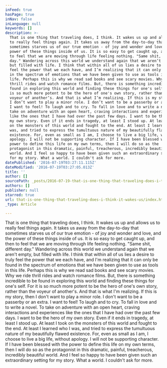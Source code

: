 ```yaml
---
inFeed: true
hasPage: true
inNav: false
inLanguage: null
keywords: []
description: >-
  That is one thing that traveling does, I think. It wakes us up and allows us
  to really feel things again. It takes us away from the day-to-day that
  sometimes starves us of our true emotion - of joy and wonder and love, and the
  power of these things inside of us. It is so easy to get caught up, and then
  to feel that we are moving through life feeling nothing. "Same shit, different
  day." Wandering across this world we understand again that we aren’t empty,
  but filled with life. I think that within all of us lies a desire to truly
  feel the power that we each have, and I’m realizing that it can only be found
  in the spectrum of emotions that we have been given to use as tools in this
  life. Perhaps this is why we read sad books and see scary movies. Why we ride
  thrill rides and watch romance films. But, there is something incredible to be
  found in exploring this world and finding these things for one's self. For it
  is so much more potent to be the hero of one's own story, rather than the
  voyeur of another’s. And that is what I’m realizing. If this is my story, then
  I don’t want to play a minor role. I don’t want to be a passerby or an extra.
  I want to feel! To laugh and to cry. To fall in love and to write a novel. To
  take on adventure with an open heart, craving interactions and experiences
  like the ones that I have had over the past few days. I want to be the hero of
  my own story. Even if it ends in tragedy, at least I stood up. At least I took
  on the monsters of this world and fought to the end. At least I learned who I
  was, and tried to express the tumultuous nature of my beautifully flawed
  existence. For, even as small as I am, I choose to live a big life, without
  apology. I will not be supporting character. If I have been blessed with the
  power to define this life on my own terms, then I will do so as the
  protagonist in this dramatic, painful, treacherous, incredibly beautiful
  world. And I feel so happy to have been given such an extraordinary setting
  for my story. What a world. I couldn't ask for more. 
datePublished: '2016-07-19T03:27:11.115Z'
dateModified: '2016-07-19T03:27:05.013Z'
title: ''
author: []
sourcePath: _posts/2016-07-19-that-is-one-thing-that-traveling-does-i-think-it-wakes-us.md
authors: []
publisher: null
starred: true
url: that-is-one-thing-that-traveling-does-i-think-it-wakes-us/index.html
_type: Article

---
```

That is one thing that traveling does, I think. It wakes us up and allows us to really feel things again. It takes us away from the day-to-day that sometimes starves us of our true emotion - of joy and wonder and love, and the power of these things inside of us. It is so easy to get caught up, and then to feel that we are moving through life feeling nothing. "Same shit, different day." Wandering across this world we understand again that we aren't empty, but filled with life. I think that within all of us lies a desire to truly feel the power that we each have, and I'm realizing that it can only be found in the spectrum of emotions that we have been given to use as tools in this life. Perhaps this is why we read sad books and see scary movies. Why we ride thrill rides and watch romance films. But, there is something incredible to be found in exploring this world and finding these things for one's self. For it is so much more potent to be the hero of one's own story, rather than the voyeur of another's. And that is what I'm realizing. If this is my story, then I don't want to play a minor role. I don't want to be a passerby or an extra. I want to feel! To laugh and to cry. To fall in love and to write a novel. To take on adventure with an open heart, craving interactions and experiences like the ones that I have had over the past few days. I want to be the hero of my own story. Even if it ends in tragedy, at least I stood up. At least I took on the monsters of this world and fought to the end. At least I learned who I was, and tried to express the tumultuous nature of my beautifully flawed existence. For, even as small as I am, I choose to live a big life, without apology. I will not be supporting character. If I have been blessed with the power to define this life on my own terms, then I will do so as the protagonist in this dramatic, painful, treacherous, incredibly beautiful world. And I feel so happy to have been given such an extraordinary setting for my story. What a world. I couldn't ask for more.